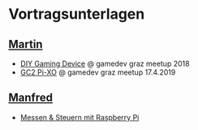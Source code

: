 # Vortragsunterlagen 

## [Martin](https://github.com/mstroh76)

* [DIY Gaming Device](GC2%20-%20DIY%20Gaming%20Device%20-%20Public.pdf) @ gamedev graz meetup 2018
* [GC2 Pi-XO](GC2%20-%20Pi-XO.pdf) @ gamedev graz meetup 17.4.2019

## [Manfred](https://github.com/mwallner)

* [Messen & Steuern mit Raspberry Pi](FortbildungE_Geschwindigkeitsmessung_001.pdf)
